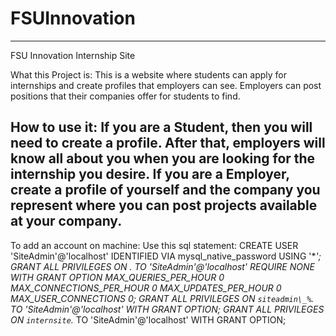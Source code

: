 # FSUInnovation
------------------------------------------------------------------------------------------------------------------------------
FSU Innovation Internship Site

What this Project is:
This is a website where students can apply for internships and create profiles that employers can see.
Employers can post positions that their companies offer for students to find.

How to use it:
If you are a Student, then you will need to create a profile. After that, employers will know all about you when you are looking for the internship you desire.
If you are a Employer, create a profile of yourself and the company you represent where you can post projects available at your company.
-------------------------------------------------------------------------------------------------------------------------------

To add an account on machine: Use this sql statement:
CREATE USER 'SiteAdmin'@'localhost' IDENTIFIED VIA mysql_native_password USING '***'; GRANT ALL PRIVILEGES ON *.* TO 'SiteAdmin'@'localhost' REQUIRE NONE WITH GRANT OPTION MAX_QUERIES_PER_HOUR 0 MAX_CONNECTIONS_PER_HOUR 0 MAX_UPDATES_PER_HOUR 0 MAX_USER_CONNECTIONS 0; GRANT ALL PRIVILEGES ON `siteadmin\_%`.* TO 'SiteAdmin'@'localhost' WITH GRANT OPTION; GRANT ALL PRIVILEGES ON `internsite`.* TO 'SiteAdmin'@'localhost' WITH GRANT OPTION; 